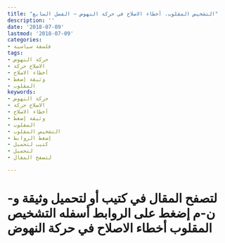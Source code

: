 ```yaml
---
title: "التشخيص المقلوب، أخطاء الاصلاح في حركة النهوض – الفصل السابع"
description: ''
date: '2018-07-09'
lastmod: '2018-07-09'
categories:
- فلسفة سياسية
tags:
- حركة النهوض
- الاصلاح حركة
- أخطاء الاصلاح
- وثيقة إضغط
- المقلوب
keywords:
- حركة النهوض
- الاصلاح حركة
- أخطاء الاصلاح
- وثيقة إضغط
- المقلوب
- التشخيص المقلوب
- إضغط الروابط
- كتيب لتحميل
- لتحميل
- لتصفح المقال

---
```

# **لتصفح المقال في كتيب أو لتحميل وثيقة و-ن-م إضغط على الروابط أسفله** **التشخيص المقلوب أخطاء الاصلاح في حركة النهوض**

###